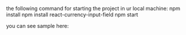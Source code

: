  the following command for starting the project in ur local machine:
 npm install
 npm install react-currency-input-field
 npm start

 you can see sample here:
 
